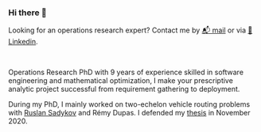 ### Hi there 👋

Looking for an operations research expert? Contact me by [📬 mail](mailto:guimarqu.scuff585@passmail.com) or via [💬 Linkedin](https://www.linkedin.com/in/guimarqu).

<br /> 

Operations Research PhD with 9 years of experience skilled in software engineering and mathematical optimization, I make your prescriptive analytic project successful from requirement gathering to deployment.

During my PhD, I mainly worked on two-echelon vehicle routing problems with [Ruslan Sadykov](https://www.researchgate.net/profile/Ruslan-Sadykov) and Rémy Dupas. I defended my [thesis](https://tel.archives-ouvertes.fr/tel-03097659) in November 2020.



<!--
**guimarqu/guimarqu** is a ✨ _special_ ✨ repository because its `README.md` (this file) appears on your GitHub profile.

Here are some ideas to get you started:

- 🔭 I’m currently working on ...
- 🌱 I’m currently learning ...
- 👯 I’m looking to collaborate on ...
- 🤔 I’m looking for help with ...
- 💬 Ask me about ...
- 📫 How to reach me: ...
- 😄 Pronouns: ...
- ⚡ Fun fact: ...
-->
